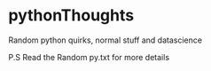 # pythonThoughts
Random python quirks, normal stuff and datascience

P.S Read the Random py.txt for more details
